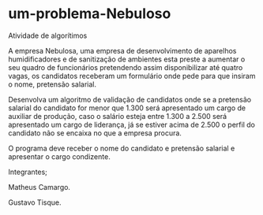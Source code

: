 # um-problema-Nebuloso
Atividade de algorítimos 

  A empresa Nebulosa, uma empresa de desenvolvimento de aparelhos humidificadores e de sanitização de ambientes esta preste a aumentar o seu quadro de funcionários pretendendo assim disponibilizar até quatro vagas, os candidatos receberam um formulário onde pede para que insiram o nome, pretensão salarial.
 
  Desenvolva um algoritmo de validação de candidatos onde se a pretensão salarial do candidato for menor que 1.300 será apresentado um cargo de auxiliar de produção, caso o salário esteja entre 1.300 a 2.500 será apresentado um cargo de liderança, já se estiver acima de 2.500 o perfil do candidato não se encaixa no que a empresa procura.

  O programa deve receber o nome do candidato e pretensão salarial e apresentar o cargo condizente. 

Integrantes;
 
 Matheus Camargo.
 
 Gustavo Tisque.
